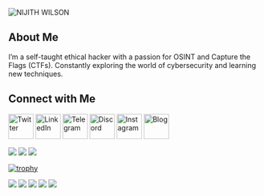 ![NIJITH WILSON](https://github.com/user-attachments/assets/d43abf50-ebfb-45e6-8a9c-2748a2af6139)

## About Me
I’m a self-taught ethical hacker with a passion for OSINT and Capture the Flags (CTFs). Constantly exploring the world of cybersecurity and learning new techniques.

## Connect with Me
  <a href="https://x.com/neospl0it"><img src="https://freepnglogo.com/images/all_img/1691832708new-twitter-x-logo-white.png" alt="Twitter" width="50"/></a>
  <a href="https://www.linkedin.com/in/nijithwilson/"><img src="https://cdn-icons-png.flaticon.com/512/174/174857.png" alt="LinkedIn" width="50"/></a>
  <a href="https://t.me/project_entity"><img src="https://upload.wikimedia.org/wikipedia/commons/thumb/8/82/Telegram_logo.svg/2048px-Telegram_logo.svg.png" alt="Telegram" width="50"/></a>
  <a href="https://discord.gg/YSBfz3JnNE"><img src="https://static-00.iconduck.com/assets.00/discord-icon-2048x2048-nnt62s2u.png" alt="Discord" width="50"/></a>
  <a href="https://instagram.com/neosploit"><img src="https://upload.wikimedia.org/wikipedia/commons/thumb/a/a5/Instagram_icon.png/2048px-Instagram_icon.png" alt="Instagram" width="50"/></a>
  <a href="https://neospl0it.github.io/"><img src="https://pbs.twimg.com/profile_images/1826637490557759488/PBsOiGdi_400x400.jpg" alt="Blog" width="50"/></a>

  ![](https://komarev.com/ghpvc/?username=neospl0it&color=6aa6f8)
  <img  src="https://custom-icon-badges.herokuapp.com/chrome-web-store/rating/ogffaloegjglncjfehdfplabnoondfjo?logo=thumbsup&logoColor=white"/></a>
  <img  src="https://custom-icon-badges.herokuapp.com/badge/dynamic/json?logo=graph&logoColor=fff&color=blue&label=total%20contributions&query=%24.totalContributions&url=https%3A%2F%2Fgithub-readme-streak-stats.herokuapp.com%2F%3Fuser%3Dneospl0it%26type%3Djson"/></a>
 <br>


 [![trophy](https://github-profile-trophy.vercel.app/?username=neospl0it&theme=onedark)](https://github.com/ryo-ma/github-profile-trophy)

 ![](http://github-profile-summary-cards.vercel.app/api/cards/profile-details?username=neospl0it&theme=transparent)
 ![](http://github-profile-summary-cards.vercel.app/api/cards/repos-per-language?username=neospl0it&theme=transparent) ![](http://github-profile-summary-cards.vercel.app/api/cards/most-commit-language?username=neospl0it&theme=transparent)
 ![](http://github-profile-summary-cards.vercel.app/api/cards/stats?username=neospl0it&theme=transparent) ![](http://github-profile-summary-cards.vercel.app/api/cards/productive-time?username=neospl0it&theme=transparent&utcOffset=8)
